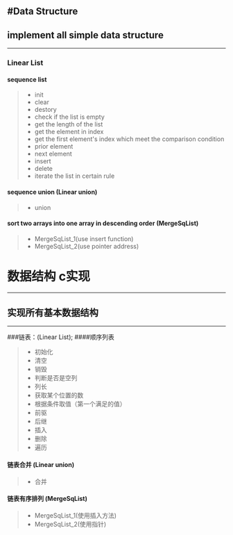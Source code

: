 
#Data Structure
--------
implement all simple data structure
--
----
### Linear List
#### sequence list
> * init
> * clear
> * destory
> * check if the list is empty
> * get the length of the list
> * get the element in index
> * get the first element's index which meet the comparison condition
> * prior element
> * next element
> * insert
> * delete
> * iterate the list in certain rule

#### sequence union (Linear union)
> * union

#### sort two arrays into one array in descending order (MergeSqList)
> * MergeSqList_1(use insert function)
> * MergeSqList_2(use pointer address)


# 数据结构 c实现

------
实现所有基本数据结构
--
----
###链表：(Linear List);
####顺序列表
> * 初始化
> * 清空
> * 销毁
> * 判断是否是空列
> * 列长
> * 获取某个位置的数
> * 根据条件取值（第一个满足的值）
> * 前驱
> * 后继
> * 插入
> * 删除
> * 遍历

#### 链表合并 (Linear union)
> * 合并

#### 链表有序排列 (MergeSqList)
> * MergeSqList_1(使用插入方法)
> * MergeSqList_2(使用指针)